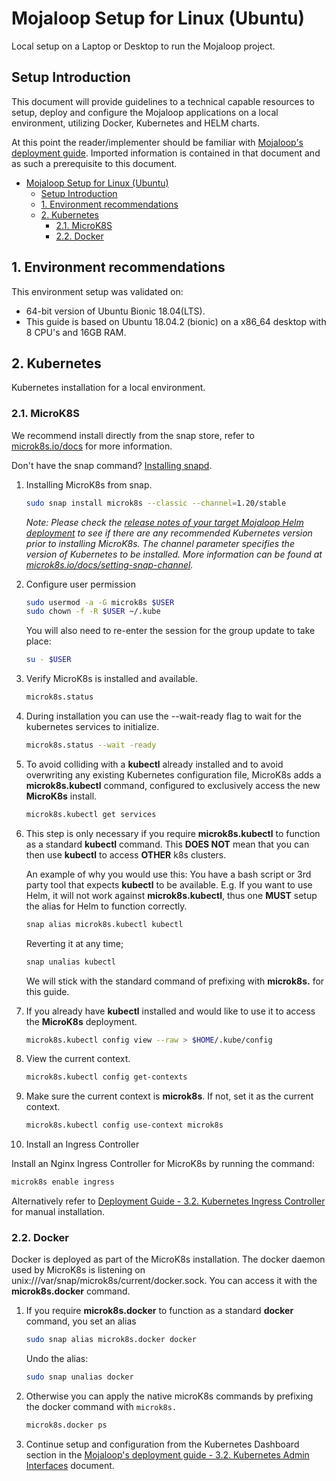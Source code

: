 # Mojaloop Setup for Linux (Ubuntu)

Local setup on a Laptop or Desktop to run the Mojaloop project.

## Setup Introduction

This document will provide guidelines to a technical capable resources to setup, deploy and configure the Mojaloop applications on a local environment, utilizing Docker, Kubernetes and HELM charts.

At this point the reader/implementer should be familiar with [Mojaloop's deployment guide](./README.md). Imported information is contained in that document and as such a prerequisite to this document.

- [Mojaloop Setup for Linux (Ubuntu)](#mojaloop-setup-for-linux-ubuntu)
  - [Setup Introduction](#setup-introduction)
  - [1. Environment recommendations](#1-environment-recommendations)
  - [2. Kubernetes](#2-kubernetes)
    - [2.1. MicroK8S](#21-microk8s)
    - [2.2. Docker](#22-docker)

## 1. Environment recommendations

This environment setup was validated on:

- 64-bit version of Ubuntu Bionic 18.04(LTS).
- This guide is based on Ubuntu 18.04.2 (bionic) on a x86_64 desktop with 8 CPU's and 16GB RAM.

## 2. Kubernetes

Kubernetes installation for a local environment.

### 2.1. MicroK8S

We recommend install directly from the snap store, refer to [microk8s.io/docs](https://microk8s.io/docs) for more information.

Don't have the snap command? [Installing snapd](https://snapcraft.io/docs/installing-snapd).

1. Installing MicroK8s from snap.

   ```bash
   sudo snap install microk8s --classic --channel=1.20/stable
   ```

   _Note: Please check the [release notes of your target Mojaloop Helm deployment](https://github.com/mojaloop/helm/releases) to see if there are any recommended Kubernetes version prior to installing MicroK8s. The channel parameter specifies the version of Kubernetes to be installed. More information can be found at [microk8s.io/docs/setting-snap-channel](https://microk8s.io/docs/setting-snap-channel)._

2. Configure user permission

   ```bash
   sudo usermod -a -G microk8s $USER
   sudo chown -f -R $USER ~/.kube
   ```

   You will also need to re-enter the session for the group update to take place:

   ```bash
   su - $USER
   ```

3. Verify MicroK8s is installed and available.

   ```bash
   microk8s.status
   ```

4. During installation you can use the --wait-ready flag to wait for the kubernetes services to initialize.

   ```bash
   microk8s.status --wait -ready
   ```

5. To avoid colliding with a **kubectl** already installed and to avoid overwriting any existing Kubernetes configuration file, MicroK8s adds a **microk8s.kubectl** command, configured to exclusively access the new **MicroK8s** install.

   ```bash
   microk8s.kubectl get services
   ```

6. This step is only necessary if you require **microk8s.kubectl** to function as a standard **kubectl** command. This **DOES NOT** mean that you can then use **kubectl** to access **OTHER** k8s clusters.

   An example of why you would use this: You have a bash script or 3rd party tool that expects **kubectl** to be available. E.g. If you want to use Helm, it will not work against **microk8s.kubectl**, thus one **MUST** setup the alias for Helm to function correctly.

   ```bash
   snap alias microk8s.kubectl kubectl
   ```

   Reverting it at any time;

   ```bash
   snap unalias kubectl
   ```

   We will stick with the standard command of prefixing with **microk8s.** for this guide.

7. If you already have **kubectl** installed and would like to use it to access the **MicroK8s** deployment.

   ```bash
   microk8s.kubectl config view --raw > $HOME/.kube/config
   ```

8. View the current context.

   ```bash
   microk8s.kubectl config get-contexts
   ```

9. Make sure the current context is **microk8s**. If not, set it as the current context.

   ```bash
   microk8s.kubectl config use-context microk8s
   ```

10. Install an Ingress Controller

   Install an Nginx Ingress Controller for MicroK8s by running the command:

   ```bash
   microk8s enable ingress
   ```

   Alternatively refer to [Deployment Guide - 3.2. Kubernetes Ingress Controller](./README.md#32-kubernetes-ingress-controller) for manual installation.

### 2.2. Docker

Docker is deployed as part of the MicroK8s installation. The docker daemon used by MicroK8s is listening on unix:///var/snap/microk8s/current/docker.sock. You can access it with the **microk8s.docker** command.

1. If you require **microk8s.docker** to function as a standard **docker** command, you set an alias

   ```bash
   sudo snap alias microk8s.docker docker
   ```

   Undo the alias:

   ```bash
   sudo snap unalias docker
   ```

2. Otherwise you can apply the native microK8s commands by prefixing the docker command with `microk8s.`

   ```bash
   microk8s.docker ps
   ```

3. Continue setup and configuration from the Kubernetes Dashboard section in the [Mojaloop's deployment guide - 3.2. Kubernetes Admin Interfaces](./README.md#32-kubernetes-admin-interfaces) document.
